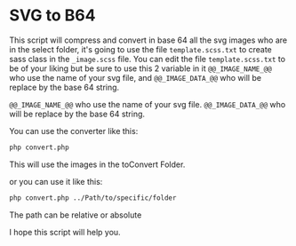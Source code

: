 # SVG to B64

This script will compress and convert in base 64 all the svg images who are in 
the select folder, it's going to use the file ```template.scss.txt``` to create sass class
in the ```_image.scss``` file. You can edit the file ```template.scss.txt``` to be of your liking but 
be sure to use this 2 variable in it ```@@_IMAGE_NAME_@@``` who use the name of your svg file, and 
```@@_IMAGE_DATA_@@``` who will be replace by the base 64 string.

```@@_IMAGE_NAME_@@``` who use the name of your svg file.
```@@_IMAGE_DATA_@@``` who will be replace by the base 64 string.

You can use the converter like this:

```bash
php convert.php
```
This will use the images in the toConvert Folder.

or you can use it like this:
```bash
php convert.php ../Path/to/specific/folder
```
The path can be relative or absolute

I hope this script will help you.